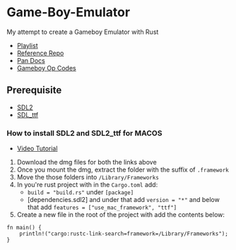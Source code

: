 # Game-Boy-Emulator
My attempt to create a Gameboy Emulator with Rust

- [Playlist](https://www.youtube.com/playlist?list=PLVxiWMqQvhg_yk4qy2cSC3457wZJga_e5)
- [Reference Repo](https://github.com/rockytriton/LLD_gbemu)
- [Pan Docs](https://gbdev.io/pandocs/About.html)
- [Gameboy Op Codes](https://www.pastraiser.com/cpu/gameboy/gameboy_opcodes.html)

## Prerequisite

- [SDL2](https://github.com/libsdl-org/SDL)
- [SDL_ttf](https://github.com/libsdl-org/SDL_ttf)

### How to install SDL2 and SDL2_ttf for MACOS

- [Video Tutorial](https://www.youtube.com/watch?v=Li5Xzk0lBgU)

1. Download the dmg files for both the links above
2. Once you mount the dmg, extract the folder with the suffix of `.framework`
3. Move the those folders into `/Library/Frameworks`
4. In you're rust project with in the `Cargo.toml` add:
   - `build = "build.rs"` under `[package]`
   - [dependencies.sdl2] and under that add `version = "*"` and below that add `features = ["use_mac_framework", "ttf"]`
5. Create a new file in the root of the project with add the contents below:
```
fn main() {
    println!("cargo:rustc-link-search=framework=/Library/Frameworks");
}
```